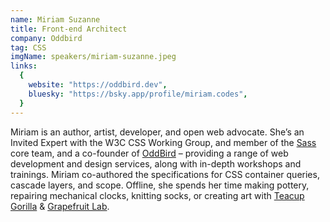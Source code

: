 ```yaml
---
name: Miriam Suzanne
title: Front-end Architect
company: Oddbird
tag: CSS
imgName: speakers/miriam-suzanne.jpeg
links:
  {
    website: "https://oddbird.dev",
    bluesky: "https://bsky.app/profile/miriam.codes",
  }
---
```


Miriam is an author, artist, developer, and open web advocate. She’s an Invited Expert with the W3C CSS Working Group, and member of the [Sass](https://sass-lang.com/) core team, and a co-founder of [OddBird](https://oddbird.net/) – providing a range of web development and design services, along with in-depth workshops and trainings. Miriam co-authored the specifications for CSS container queries, cascade layers, and scope. Offline, she spends her time making pottery, repairing mechanical clocks, knitting socks, or creating art with [Teacup Gorilla](http://teacupgorilla.com/) & [Grapefruit Lab](http://grapefruitlab.com/).
